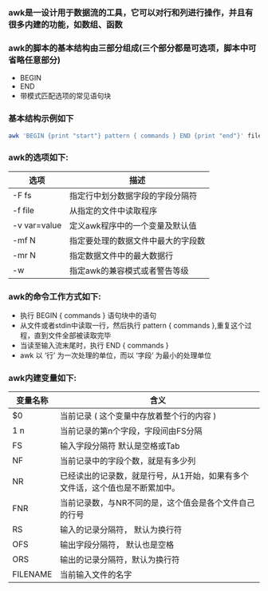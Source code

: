 ### awk是一设计用于数据流的工具，它可以对行和列进行操作，并且有很多内建的功能，如数组、函数

### awk的脚本的基本结构由三部分组成(三个部分都是可选项，脚本中可省略任意部分)
- BEGIN
- END
- 带模式匹配选项的常见语句块
### 基本结构示例如下
```bash
awk 'BEGIN {print "start"} pattern { commands } END {print "end"}' file

```
### awk的选项如下:
| 选项           | 描述 |
| ------        | ------ |
| -F fs         | 指定行中划分数据字段的字段分隔符 |
| -f file       | 从指定的文件中读取程序 |
| -v var=value  | 定义awk程序中的一个变量及默认值 |
| -mf N	        | 指定要处理的数据文件中最大的字段数 |
| -mr N	        | 指定数据文件中的最大数据行 |
| -w 	        | 指定awk的兼容模式或者警告等级 |


### awk的命令工作方式如下:
- 执行 BEGIN { commands } 语句块中的语句
- 从文件或者stdin中读取一行，然后执行 pattern { commands },重复这个过程，直到文件全部被读取完毕
- 当读至输入流末尾时，执行 END { commands }
- awk 以 ‘行’ 为一次处理的单位，而以 ‘字段’ 为最小的处理单位

### awk内建变量如下:

| 变量名称 | 含义 |
| ------ | ------ |
| $0     | 当前记录 ( 这个变量中存放着整个行的内容 ) |
| $1~$n  | 当前记录的第n个字段，字段间由FS分隔 |
| FS	 | 输入字段分隔符 默认是空格或Tab |
| NF	 | 当前记录中的字段个数，就是有多少列 |
| NR	 | 已经读出的记录数，就是行号，从1开始，如果有多个文件话，这个值也是不断累加中。|
|FNR	 | 当前记录数，与NR不同的是，这个值会是各个文件自己的行号|
|RS	     | 输入的记录分隔符， 默认为换行符 |
|OFS	 | 输出字段分隔符， 默认也是空格 |
|ORS	 | 输出的记录分隔符，默认为换行符 |
|FILENAME| 当前输入文件的名字 |